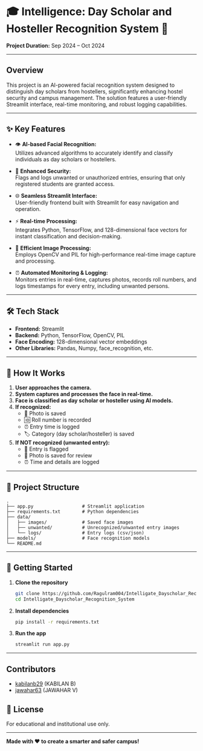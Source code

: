 # 🎓 Intelligence: Day Scholar and Hosteller Recognition System 🚀

**Project Duration:** Sep 2024 – Oct 2024

---

## Overview

This project is an AI-powered facial recognition system designed to distinguish day scholars from hostellers, significantly enhancing hostel security and campus management. The solution features a user-friendly Streamlit interface, real-time monitoring, and robust logging capabilities.

---

## ✨ Key Features

- 👁️ **AI-based Facial Recognition:**  
  Utilizes advanced algorithms to accurately identify and classify individuals as day scholars or hostellers.

- 🏫 **Enhanced Security:**  
  Flags and logs unwanted or unauthorized entries, ensuring that only registered students are granted access.

- 🌐 **Seamless Streamlit Interface:**  
  User-friendly frontend built with Streamlit for easy navigation and operation.

- ⚡ **Real-time Processing:**  
  Integrates Python, TensorFlow, and 128-dimensional face vectors for instant classification and decision-making.

- 📸 **Efficient Image Processing:**  
  Employs OpenCV and PIL for high-performance real-time image capture and processing.

- ⏰ **Automated Monitoring & Logging:**  
  Monitors entries in real-time, captures photos, records roll numbers, and logs timestamps for every entry, including unwanted persons.

---

## 🛠️ Tech Stack

- **Frontend:** Streamlit
- **Backend:** Python, TensorFlow, OpenCV, PIL
- **Face Encoding:** 128-dimensional vector embeddings
- **Other Libraries:** Pandas, Numpy, face_recognition, etc.

---

## 🚀 How It Works

1. **User approaches the camera.**
2. **System captures and processes the face in real-time.**
3. **Face is classified as day scholar or hosteller using AI models.**
4. **If recognized:**  
   - 📸 Photo is saved  
   - 🆔 Roll number is recorded  
   - ⏰ Entry time is logged  
   - 🏷️ Category (day scholar/hosteller) is saved
5. **If NOT recognized (unwanted entry):**  
   - 🚨 Entry is flagged  
   - 📸 Photo is saved for review  
   - ⏰ Time and details are logged

---

## 📁 Project Structure

```
.
├── app.py                  # Streamlit application
├── requirements.txt        # Python dependencies
├── data/
│   ├── images/             # Saved face images
│   ├── unwanted/           # Unrecognized/unwanted entry images
│   └── logs/               # Entry logs (csv/json)
├── models/                 # Face recognition models
└── README.md
```

---

## 📝 Getting Started

1. **Clone the repository**
   ```bash
   git clone https://github.com/Ragulram004/Intelligate_Dayscholar_Recognition_System.git
   cd Intelligate_Dayscholar_Recognition_System
   ```
2. **Install dependencies**
   ```bash
   pip install -r requirements.txt
   ```
3. **Run the app**
   ```bash
   streamlit run app.py
   ```

---

## Contributors

- [kabilanb29](https://github.com/kabilanb29) (KABILAN B)
- [jawahar63](https://github.com/jawahar63) (JAWAHAR V)

## 📢 License

For educational and institutional use only.

---

**Made with ❤️ to create a smarter and safer campus!**
